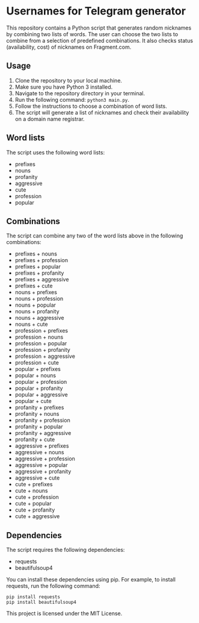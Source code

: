 # Usernames for Telegram generator

This repository contains a Python script that generates random nicknames by combining two lists of words. The user can choose the two lists to combine from a selection of predefined combinations. It also checks status (availability, cost) of nicknames on Fragment.com.

## Usage

1. Clone the repository to your local machine.
2. Make sure you have Python 3 installed.
3. Navigate to the repository directory in your terminal.
4. Run the following command: `python3 main.py`.
5. Follow the instructions to choose a combination of word lists.
6. The script will generate a list of nicknames and check their availability on a domain name registrar.

## Word lists

The script uses the following word lists:

- prefixes
- nouns
- profanity
- aggressive
- cute
- profession
- popular

## Combinations

The script can combine any two of the word lists above in the following combinations:

- prefixes + nouns
- prefixes + profession
- prefixes + popular
- prefixes + profanity
- prefixes + aggressive
- prefixes + cute
- nouns + prefixes
- nouns + profession
- nouns + popular
- nouns + profanity
- nouns + aggressive
- nouns + cute
- profession + prefixes
- profession + nouns
- profession + popular
- profession + profanity
- profession + aggressive
- profession + cute
- popular + prefixes
- popular + nouns
- popular + profession
- popular + profanity
- popular + aggressive
- popular + cute
- profanity + prefixes
- profanity + nouns
- profanity + profession
- profanity + popular
- profanity + aggressive
- profanity + cute
- aggressive + prefixes
- aggressive + nouns
- aggressive + profession
- aggressive + popular
- aggressive + profanity
- aggressive + cute
- cute + prefixes
- cute + nouns
- cute + profession
- cute + popular
- cute + profanity
- cute + aggressive

## Dependencies

The script requires the following dependencies:

- requests
- beautifulsoup4

You can install these dependencies using pip. For example, to install requests, run the following command:

```
pip install requests
pip install beautifulsoup4
```

This project is licensed under the MIT License.
